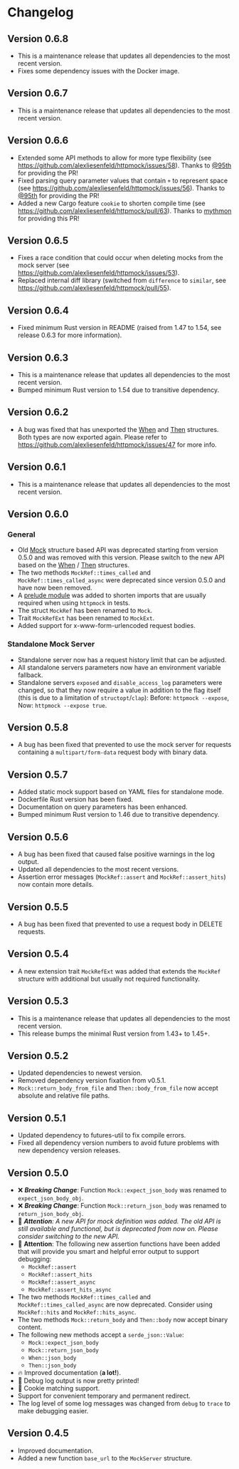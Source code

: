 # Changelog

## Version 0.6.8

- This is a maintenance release that updates all dependencies to the most recent version.
- Fixes some dependency issues with the Docker image.

## Version 0.6.7

- This is a maintenance release that updates all dependencies to the most recent version.

## Version 0.6.6

- Extended some API methods to allow for more type flexibility (see <https://github.com/alexliesenfeld/httpmock/issues/58>). Thanks to [@95th](https://github.com/95th) for providing the PR!
- Fixed parsing query parameter values that contain `+` to represent space (see <https://github.com/alexliesenfeld/httpmock/issues/56>). Thanks to [@95th](https://github.com/95th) for providing the PR!
- Added a new Cargo feature `cookie` to shorten compile time (see <https://github.com/alexliesenfeld/httpmock/pull/63>). Thanks to [mythmon](https://github.com/mythmon) for providing this PR!

## Version 0.6.5

- Fixes a race condition that could occur when deleting mocks from the mock server (see <https://github.com/alexliesenfeld/httpmock/issues/53>).
- Replaced internal diff library (switched from `difference` to `similar`, see <https://github.com/alexliesenfeld/httpmock/pull/55>).

## Version 0.6.4

- Fixed minimum Rust version in README (raised from 1.47 to 1.54, see release 0.6.3 for more information).

## Version 0.6.3

- This is a maintenance release that updates all dependencies to the most recent version.
- Bumped minimum Rust version to 1.54 due to transitive dependency.

## Version 0.6.2

- A bug was fixed that has unexported the [When](https://docs.rs/httpmock/0.5.8/httpmock/struct.When.html) and
  [Then](https://docs.rs/httpmock/0.5.8/httpmock/struct.When.html) structures. Both types are now exported again.
  Please refer to <https://github.com/alexliesenfeld/httpmock/issues/47> for more info.

## Version 0.6.1

- This is a maintenance release that updates all dependencies to the most recent version.

## Version 0.6.0

### General

- Old [Mock](https://docs.rs/httpmock/0.4.5/httpmock/struct.Mock.html) structure based API was deprecated
  starting from version 0.5.0 and was removed with this version. Please switch to the new API based on the
  [When](https://docs.rs/httpmock/0.5.8/httpmock/struct.When.html) /
  [Then](https://docs.rs/httpmock/0.5.8/httpmock/struct.When.html) structures.
- The two methods `MockRef::times_called` and `MockRef::times_called_async` were deprecated since version 0.5.0 and
  have now been removed.
- A [prelude module](https://github.com/alexliesenfeld/httpmock#getting-started) was added to shorten imports
  that are usually required when using `httpmock` in tests.
- The struct `MockRef` has been renamed to `Mock`.
- Trait `MockRefExt` has been renamed to `MockExt`.
- Added support for x-www-form-urlencoded request bodies.

### Standalone Mock Server

- Standalone server now has a request history limit that can be adjusted.
- All standalone servers parameters now have an environment variable fallback.
- Standalone servers `exposed` and `disable_access_log` parameters were changed, so that they now require a value
  in addition to the flag itself (this is due to a limitation of `structopt`/`clap`):
  Before: `httpmock --expose`, Now: `httpmock --expose true`.

## Version 0.5.8

- A bug has been fixed that prevented to use the mock server for requests containing a `multipart/form-data`
  request body with binary data.

## Version 0.5.7

- Added static mock support based on YAML files for standalone mode.
- Dockerfile Rust version has been fixed.
- Documentation on query parameters has been enhanced.
- Bumped minimum Rust version to 1.46 due to transitive dependency.

## Version 0.5.6

- A bug has been fixed that caused false positive warnings in the log output.
- Updated all dependencies to the most recent versions.
- Assertion error messages (`MockRef::assert` and `MockRef::assert_hits`) now contain more details.

## Version 0.5.5

- A bug has been fixed that prevented to use a request body in DELETE requests.

## Version 0.5.4

- A new extension trait `MockRefExt` was added that extends the `MockRef` structure with additional but usually
not required functionality.

## Version 0.5.3

- This is a maintenance release that updates all dependencies to the most recent version.
- This release bumps the minimal Rust version from 1.43+ to 1.45+.

## Version 0.5.2

- Updated dependencies to newest version.
- Removed dependency version fixation from v0.5.1.
- `Mock::return_body_from_file` and `Then::body_from_file` now accept absolute and relative file paths.

## Version 0.5.1

- Updated dependency to futures-util to fix compile errors.
- Fixed all dependency version numbers to avoid future problems with new dependency version releases.

## Version 0.5.0

- ❌ _**Breaking Change**_: Function `Mock::expect_json_body` was renamed to `expect_json_body_obj`.
- ❌ _**Breaking Change**_: Function `Mock::return_json_body` was renamed to `return_json_body_obj`.
- 🚀 _**Attention**: A new API for mock definition was added. The old API is still available and functional,
but is deprecated from now on. Please consider switching to the new API._
- 🚀 **Attention**: The following new assertion functions have been added that will provide you smart and helpful
error output to support debugging:
  - `MockRef::assert`
  - `MockRef::assert_hits`
  - `MockRef::assert_async`
  - `MockRef::assert_hits_async`
- The two methods `MockRef::times_called` and `MockRef::times_called_async` are now deprecated. Consider using
`MockRef::hits` and `MockRef::hits_async`.
- The two methods `Mock::return_body` and `Then::body` now accept binary content.
- The following new methods accept a `serde_json::Value`:
  - `Mock::expect_json_body`
  - `Mock::return_json_body`
  - `When::json_body`
  - `Then::json_body`
- 🔥 Improved documentation (**a lot!**).
- 👏 Debug log output is now pretty printed!
- 🍪 Cookie matching support.
- Support for convenient temporary and permanent redirect.
- The log level of some log messages was changed from `debug` to `trace` to make debugging easier.

## Version 0.4.5

- Improved documentation.
- Added a new function `base_url` to the `MockServer` structure.
